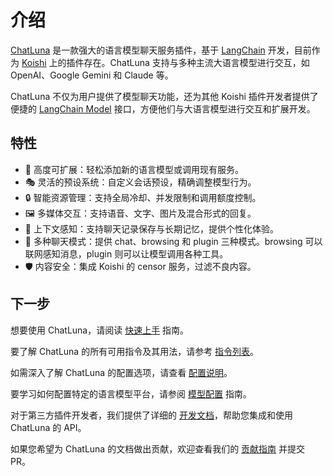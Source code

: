 # 介绍

[ChatLuna](https://github.com/ChatLunaLab/chatluna) 是一款强大的语言模型聊天服务插件，基于 [LangChain](https://github.com/langchain-ai/langchainjs) 开发，目前作为 [Koishi](https://koishi.chat/zh-CN/) 上的插件存在。ChatLuna 支持与多种主流大语言模型进行交互，如 OpenAI、Google Gemini 和 Claude 等。

ChatLuna 不仅为用户提供了模型聊天功能，还为其他 Koishi 插件开发者提供了便捷的 [LangChain Model](https://js.langchain.com/docs/concepts/#chat-models) 接口，方便他们与大语言模型进行交互和扩展开发。

## 特性

- 🔌 高度可扩展：轻松添加新的语言模型或调用现有服务。
- 🎭 灵活的预设系统：自定义会话预设，精确调整模型行为。
- 🔒 智能资源管理：支持全局冷却、并发限制和调用额度控制。
- 🖼️ 多媒体交互：支持语音、文字、图片及混合形式的回复。
- 🧠 上下文感知：支持聊天记录保存与长期记忆，提供个性化体验。
- 🔀 多种聊天模式：提供 chat、browsing 和 plugin 三种模式。browsing 可以联网感知消息，plugin 则可以让模型调用各种工具。
- 🛡️ 内容安全：集成 Koishi 的 censor 服务，过滤不良内容。

## 下一步

想要使用 ChatLuna，请阅读 [快速上手](/guide/getting-started) 指南。

要了解 ChatLuna 的所有可用指令及其用法，请参考 [指令列表](/guide/useful-commands)。

如需深入了解 ChatLuna 的配置选项，请查看 [配置说明](/guide/useful-configurations.html)。

要学习如何配置特定的语言模型平台，请参阅 [模型配置](/guide/configure-model-platform/introduction.html) 指南。

对于第三方插件开发者，我们提供了详细的 [开发文档](/development/introduction)，帮助您集成和使用 ChatLuna 的 API。

如果您希望为 ChatLuna 的文档做出贡献，欢迎查看我们的 [贡献指南](https://github.com/ChatLunaLab/doc) 并提交 PR。
